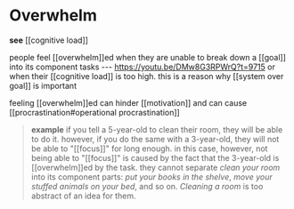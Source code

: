 # Overwhelm

**see** [[cognitive load]]

people feel [[overwhelm]]ed when they are unable to break down a [[goal]] into its component tasks --- <https://youtu.be/DMw8G3RPWrQ?t=9715> or when their [[cognitive load]] is too high. this is a reason why [[system over goal]] is important

feeling [[overwhelm]]ed can hinder [[motivation]] and can cause [[procrastination#operational procrastination]]

> **example** if you tell a 5-year-old to clean their room, they will be able to do it. however, if you do the same with a 3-year-old, they will not be able to "[[focus]]" for long enough. in this case, however, not being able to "[[focus]]" is caused by the fact that the 3-year-old is [[overwhelm]]ed by the task. they cannot separate _clean your room_ into its component parts: _put your books in the shelve_, _move your stuffed animals on your bed_, and so on. _Cleaning a room_ is too abstract of an idea for them.
